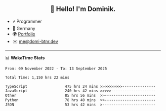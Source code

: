 <h2 align="center">👋 Hello! I'm Dominik.</h2>

- ⚡ Programmer
- 📍 Germany
- 🌍 [Portfolio](https://domi-btnr.dev)
- ✉️ [me@domi-btnr.dev](mailto://me@domi-btnr.dev)

---
📊 **WakaTime Stats**
<!--START_SECTION:waka-->

```txt
From: 09 November 2022 - To: 13 September 2025

Total Time: 1,150 hrs 22 mins

TypeScript                 475 hrs 24 mins >>>>>>>>>>---------------   41.33 %
JavaScript                 240 hrs 42 mins >>>>>--------------------   20.92 %
Other                      85 hrs 56 mins  >>-----------------------   07.47 %
Python                     78 hrs 40 mins  >>-----------------------   06.84 %
JSON                       53 hrs 42 mins  >------------------------   04.67 %
```

<!--END_SECTION:waka-->
